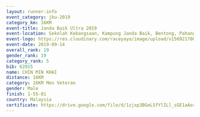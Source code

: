 ```yaml
---
layout: runner-info 
event_category: jbu-2019 
category_km: 16KM 
event-title: Janda Baik Ultra 2019  
event-location: Sekolah Kebangsaan, Kampung Janda Baik, Bentong, Pahang, Malaysia 
event-logo: https://res.cloudinary.com/raceyaya/image/upload/v1569217009/logo/janda-baik_vch1pc.jpg 
event-date: 2019-09-14 
overall_rank: 19
gender_rank: 19
category_rank: 5
bib: 62015
name: CHIN MIN KHAI
distance: 16KM
category: 16KM Men Veteran
gender: Male
finish: 1-55-01
country: Malaysia
certificate: https://drive.google.com/file/d/1zjxp3BGeLSfYlILl_sGE1aAorQnIhyFc/view?usp=sharing
---
```

